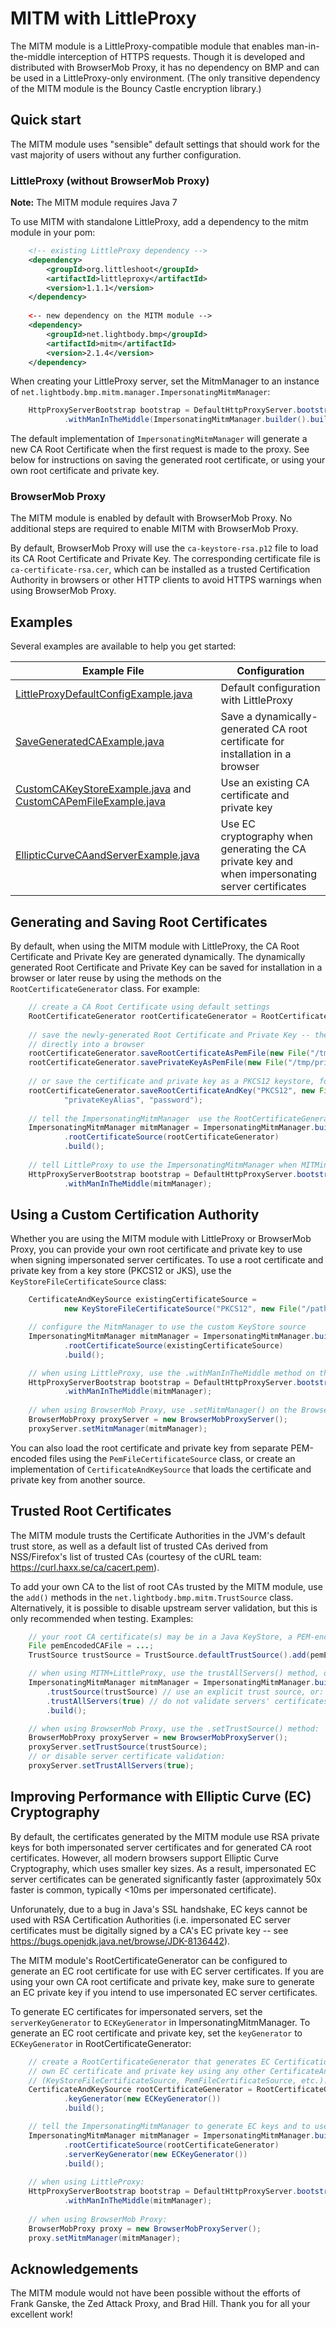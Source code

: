 # MITM with LittleProxy
The MITM module is a LittleProxy-compatible module that enables man-in-the-middle interception of HTTPS requests. Though it is developed and distributed with BrowserMob Proxy, it has no dependency on BMP and can be used in a LittleProxy-only environment. (The only transitive dependency of the MITM module is the Bouncy Castle encryption library.)

## Quick start
The MITM module uses "sensible" default settings that should work for the vast majority of users without any further configuration.

### LittleProxy (without BrowserMob Proxy)
**Note:** The MITM module requires Java 7

To use MITM with standalone LittleProxy, add a dependency to the mitm module in your pom:

```xml
    <!-- existing LittleProxy dependency -->
    <dependency>
        <groupId>org.littleshoot</groupId>
        <artifactId>littleproxy</artifactId>
        <version>1.1.1</version>
    </dependency>
    
    <-- new dependency on the MITM module -->
    <dependency>
        <groupId>net.lightbody.bmp</groupId>
        <artifactId>mitm</artifactId>
        <version>2.1.4</version>
    </dependency>
```

When creating your LittleProxy server, set the MitmManager to an instance of `net.lightbody.bmp.mitm.manager.ImpersonatingMitmManager`:

```java
    HttpProxyServerBootstrap bootstrap = DefaultHttpProxyServer.bootstrap()
            .withManInTheMiddle(ImpersonatingMitmManager.builder().build());
```

The default implementation of `ImpersonatingMitmManager` will generate a new CA Root Certificate when the first request is made to the proxy. See below for instructions on saving the generated root certificate, or using your own root certificate and private key.

### BrowserMob Proxy
The MITM module is enabled by default with BrowserMob Proxy. No additional steps are required to enable MITM with BrowserMob Proxy. 

By default, BrowserMob Proxy will use the `ca-keystore-rsa.p12` file to load its CA Root Certificate and Private Key. The corresponding certificate file is `ca-certificate-rsa.cer`, which can be installed as a trusted Certification Authority in browsers or other HTTP clients to avoid HTTPS warnings when using BrowserMob Proxy.

## Examples
Several examples are available to help you get started:

Example File | Configuration
-------------|--------------
[LittleProxyDefaultConfigExample.java](src/test/java/net/lightbody/bmp/mitm/example/CustomCAKeyStoreExample.java) | Default configuration with LittleProxy
[SaveGeneratedCAExample.java](src/test/java/net/lightbody/bmp/mitm/example/SaveGeneratedCAExample.java) | Save a dynamically-generated CA root certificate for installation in a browser
[CustomCAKeyStoreExample.java](src/test/java/net/lightbody/bmp/mitm/example/CustomCAKeyStoreExample.java) and [CustomCAPemFileExample.java](src/test/java/net/lightbody/bmp/mitm/example/CustomCAPemFileExample.java) | Use an existing CA certificate and private key
[EllipticCurveCAandServerExample.java](src/test/java/net/lightbody/bmp/mitm/example/EllipticCurveCAandServerExample.java) | Use EC cryptography when generating the CA private key and when impersonating server certificates


## Generating and Saving Root Certificates
By default, when using the MITM module with LittleProxy, the CA Root Certificate and Private Key are generated dynamically. The dynamically generated Root Certificate and Private Key can be saved for installation in a browser or later reuse by using the methods on the `RootCertificateGenerator` class. For example:

```java
    // create a CA Root Certificate using default settings
    RootCertificateGenerator rootCertificateGenerator = RootCertificateGenerator.builder().build();
    
    // save the newly-generated Root Certificate and Private Key -- the .cer file can be imported 
    // directly into a browser
    rootCertificateGenerator.saveRootCertificateAsPemFile(new File("/tmp/certificate.cer");
    rootCertificateGenerator.savePrivateKeyAsPemFile(new File("/tmp/private-key.pem", "password");
    
    // or save the certificate and private key as a PKCS12 keystore, for later use
    rootCertificateGenerator.saveRootCertificateAndKey("PKCS12", new File("/tmp/keystore.p12", 
            "privateKeyAlias", "password");
    
    // tell the ImpersonatingMitmManager  use the RootCertificateGenerator we just configured
    ImpersonatingMitmManager mitmManager = ImpersonatingMitmManager.builder()
            .rootCertificateSource(rootCertificateGenerator)
            .build();
    
    // tell LittleProxy to use the ImpersonatingMitmManager when MITMing
    HttpProxyServerBootstrap bootstrap = DefaultHttpProxyServer.bootstrap()
            .withManInTheMiddle(mitmManager);
```

## Using a Custom Certification Authority
Whether you are using the MITM module with LittleProxy or BrowserMob Proxy, you can provide your own root certificate and private key to use when signing impersonated server certificates. To use a root certificate and private key from a key store (PKCS12 or JKS), use the `KeyStoreFileCertificateSource` class:

```java
    CertificateAndKeySource existingCertificateSource = 
            new KeyStoreFileCertificateSource("PKCS12", new File("/path/to/keystore.p12", "privateKeyAlias", "password");

    // configure the MitmManager to use the custom KeyStore source
    ImpersonatingMitmManager mitmManager = ImpersonatingMitmManager.builder()
            .rootCertificateSource(existingCertificateSource)
            .build();

    // when using LittleProxy, use the .withManInTheMiddle method on the bootstrap:
    HttpProxyServerBootstrap bootstrap = DefaultHttpProxyServer.bootstrap()
            .withManInTheMiddle(mitmManager);
            
    // when using BrowserMob Proxy, use .setMitmManager() on the BrowserMobProxy object:
    BrowserMobProxy proxyServer = new BrowserMobProxyServer();
    proxyServer.setMitmManager(mitmManager);
```

You can also load the root certificate and private key from separate PEM-encoded files using the `PemFileCertificateSource` class, or create an implementation of `CertificateAndKeySource` that loads the certificate and private key from another source.

## Trusted Root Certificates
The MITM module trusts the Certificate Authorities in the JVM's default trust store, as well as a default list of trusted CAs derived from NSS/Firefox's list of trusted CAs (courtesy of the cURL team: https://curl.haxx.se/ca/cacert.pem).

To add your own CA to the list of root CAs trusted by the MITM module, use the `add()` methods in the `net.lightbody.bmp.mitm.TrustSource` class. Alternatively, it is possible to disable upstream server validation, but this is only recommended when testing. Examples:
```java
    // your root CA certificate(s) may be in a Java KeyStore, a PEM-encoded File or String, or an X509Certificate
    File pemEncodedCAFile = ...;
    TrustSource trustSource = TrustSource.defaultTrustSource().add(pemEncodedCAFile);

    // when using MITM+LittleProxy, use the trustAllServers() method, or set the TrustSource on the ImpersonatingMitmManager:
    ImpersonatingMitmManager mitmManager = ImpersonatingMitmManager.builder()
        .trustSource(trustSource) // use an explicit trust source, or:
        .trustAllServers(true) // do not validate servers' certificates
        .build();

    // when using BrowserMob Proxy, use the .setTrustSource() method:
    BrowserMobProxy proxyServer = new BrowserMobProxyServer();
    proxyServer.setTrustSource(trustSource);
    // or disable server certificate validation:
    proxyServer.setTrustAllServers(true);
```

## Improving Performance with Elliptic Curve (EC) Cryptography
By default, the certificates generated by the MITM module use RSA private keys for both impersonated server certificates and for generated CA root certificates. However, all modern browsers support Elliptic Curve Cryptography, which uses smaller key sizes. As a result, impersonated EC server certificates can be generated significantly faster (approximately 50x faster is common, typically <10ms per impersonated certificate).

Unforunately, due to a bug in Java's SSL handshake, EC keys cannot be used with RSA Certification Authorities (i.e. impersonated EC server certificates must be digitally signed by a CA's EC private key -- see https://bugs.openjdk.java.net/browse/JDK-8136442). 

The MITM module's RootCertificateGenerator can be configured to generate an EC root certificate for use with EC server certificates. If you are using your own CA root certificate and private key, make sure to generate an EC private key if you intend to use impersonated EC server certificates.

To generate EC certificates for impersonated servers, set the `serverKeyGenerator` to `ECKeyGenerator` in ImpersonatingMitmManager. To generate an EC root certificate and private key, set the `keyGenerator` to `ECKeyGenerator` in RootCertificateGenerator:

```java
    // create a RootCertificateGenerator that generates EC Certification Authorities; you may also load your 
    // own EC certificate and private key using any other CertificateAndKeySource implementation 
    // (KeyStoreFileCertificateSource, PemFileCertificateSource, etc.).
    CertificateAndKeySource rootCertificateGenerator = RootCertificateGenerator.builder()
            .keyGenerator(new ECKeyGenerator())
            .build();

    // tell the ImpersonatingMitmManager to generate EC keys and to use the EC RootCertificateGenerator
    ImpersonatingMitmManager mitmManager = ImpersonatingMitmManager.builder()
            .rootCertificateSource(rootCertificateGenerator)
            .serverKeyGenerator(new ECKeyGenerator())
            .build();
            
    // when using LittleProxy:
    HttpProxyServerBootstrap bootstrap = DefaultHttpProxyServer.bootstrap()
            .withManInTheMiddle(mitmManager);
            
    // when using BrowserMob Proxy:
    BrowserMobProxy proxy = new BrowserMobProxyServer();
    proxy.setMitmManager(mitmManager);
```

## Acknowledgements
The MITM module would not have been possible without the efforts of Frank Ganske, the Zed Attack Proxy, and Brad Hill. Thank you for all your excellent work!